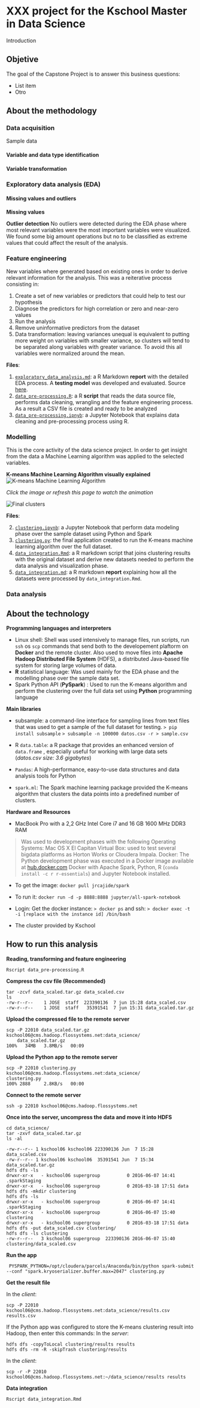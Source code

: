 XXX project for the Kschool Master in Data Science
===================

Introduction

## Objetive ##
The goal of the Capstone Project is to answer this business questions:

 - List item
 - Otro
## About the methodology ##

### Data acquisition

Sample data
####  Variable and data type identification
#### Variable transformation

### Exploratory data analysis (EDA)

#### Missing values and outliers
**Missing values**

**Outlier detection**
No outliers were detected during the EDA phase where most relevant variables were the most important variables were visualized. We found some big amount operations but no to be classified as extreme values that could affect the result of the analysis. 

### Feature engineering
New variables where generated based on existing ones in order to derive relevant information for the analysis.
This was a reiterative process consisting in:

 1. Create a set of new variables or predictors that could help to test our hypothesis
 2. Diagnose the predictors for high correlation or zero and near-zero values
 3. Run the analysis
 4. Remove uninformative predictors from the dataset
 5. Data transformation: leaving variances unequal is equivalent to putting more weight on variables with smaller variance, so clusters will tend to be separated along variables with greater variance. To avoid this all variables were normalized around the mean.

**Files**:

 1. [`exploratory_data_analysis.md`](exploratory_data_analysis.md): a R Markdown **report** with the detailed EDA  process. A **testing model** was developed and evaluated. Source [here](exploratory_data_analysis.Rmd).
 2. [`data_pre-processing.R`](data_pre-processing.R): a R **script** that reads the data source file, performs data cleaning, wrangling and the feature engineering process. As a result a CSV file is created and ready to be analyzed
 3. [`data_pre-processing.ipnyb`](data_pre-processing.ipnyb): a Jupyter Notebook that explains data cleaning and pre-processing process using R. 

### Modelling

This is the core activity of the data science project. In order to get insight from the data a Machine Learning algorithm was applied to the selected variables.

**K-means Machine Learning Algorithm visually explained**
![K-means Machine Learning Algorithm](img/kmeans.gif)

*Click the image or refresh this page to watch the animation*

![Final clusters](img/matplotlib_clustering.png)

**Files**:

 2. [`clustering.ipynb`](clustering.ipynb): a Jupyter Notebook that perform data modeling phase over the sample dataset using Python and Spark
 2.  [`clustering.py`](clustering.py): the final application created to run the K-means machine learning algorithm over the full dataset.
 3. [`data_integration.Rmd`](data_integration.Rmd): a R markdown script that joins clustering results with the original dataset and derive new datasets needed to perform the data analysis and visualization phase.
 4. [`data_integration.md`](data_integration.md): a R markdown **report** explaining how all the datasets were processed by `data_integration.Rmd`.

### Data analysis

## About the technology ##
**Programming languages and interpreters**

 - Linux shell: Shell was used intensively to manage files, run scripts, run `ssh` os `scp` commands that send both to the developement plaftorm on **Docker** and the remote cluster. Also used to move files into **Apache Hadoop Distributed File System** (HDFS), a distributed Java-based file system for storing large volumes of data.
 - **R** statistical language: Was used mainly for the EDA phase and the modelling phase over the sample data set.
 - Spark Python API (**PySpark**) : Used to run the K-means algorithm and perform the clustering over the full data set using **Python** programming language 


**Main libraries**

 - subsample: a command-line interface for sampling lines from text files that was used to get a sample of the full dataset for testing. 
 `> pip install subsample`
 `> subsample -n 100000 datos.csv -r > sample.csv`
 
 - R `data.table`:  a R package that provides an enhanced version of `data.frame` , especially useful for working with large data sets (*datos.csv size:  3.6 gigabytes*) 
 - `Pandas`: A high-performance, easy-to-use data structures and data analysis tools for Python
 - `spark.ml`: The Spark machine learning package provided the K-means algorithm that clusters the data points into a predefined number of clusters.

**Hardware and Resources**

 - MacBook Pro with a 2,2 GHz Intel Core i7 and 16 GB 1600 MHz DDR3 RAM

> Was used to development phases with the following Operating Systems: 
> Mac OS X El Capitan
> Virtual Box: used to test several bigdata platforms as Horton Works or Cloudera Impala. 
> Docker: The Python development phase was executed in a Docker image available at [hub.docker.com](https://hub.docker.com/r/jrcajide/spark/ "hub.docker.com") Docker with Apache Spark, Python, R (`conda install -c r r-essentials`) and Jupyter Notebook installed. 

 - To get the image: `docker pull jrcajide/spark` 
 - To  run it: `docker run -d -p 8888:8888 jupyter/all-spark-notebook`
 - Login: Get the docker instance: `> docker ps` and ssh: `> docker exec -t -i [replace with the instance id] /bin/bash`


 - The cluster provided by Kschool

## How to run this analysis

**Reading, transforming and feature engineering**

    Rscript data_pre-processing.R 

**Compress the csv file (Recommended)**
    
    tar -zcvf data_scaled.tar.gz data_scaled.csv
    ls
    -rw-r--r--    1 JOSE  staff  223390136  7 jun 15:28 data_scaled.csv
    -rw-r--r--    1 JOSE  staff   35391541  7 jun 15:31 data_scaled.tar.gz
**Upload the compressed file to the remote server**

    scp -P 22010 data_scaled.tar.gz kschool06@cms.hadoop.flossystems.net:data_science/
        data_scaled.tar.gz                                                                    100%   34MB   3.8MB/s   00:09  
**Upload the Python app to the remote server**

    scp -P 22010 clustering.py kschool06@cms.hadoop.flossystems.net:data_science/
    clustering.py                                                                         100% 2888     2.8KB/s   00:00   
**Connect to the remote server**

    ssh -p 22010 kschool06@cms.hadoop.flossystems.net

**Once into the server, uncompress the data and move it into HDFS**

    cd data_science/
    tar -zxvf data_scaled.tar.gz 
    ls -al
    
    -rw-r--r-- 1 kschool06 kschool06 223390136 Jun  7 15:28 data_scaled.csv
    -rw-r--r-- 1 kschool06 kschool06  35391541 Jun  7 15:34 data_scaled.tar.gz
    hdfs dfs -ls
    drwxr-xr-x   - kschool06 supergroup          0 2016-06-07 14:41 .sparkStaging
    drwxr-xr-x   - kschool06 supergroup          0 2016-03-18 17:51 data
    hdfs dfs -mkdir clustering
    hdfs dfs -ls
    drwxr-xr-x   - kschool06 supergroup          0 2016-06-07 14:41 .sparkStaging
    drwxr-xr-x   - kschool06 supergroup          0 2016-06-07 15:40 clustering
    drwxr-xr-x   - kschool06 supergroup          0 2016-03-18 17:51 data
    hdfs dfs -put data_scaled.csv clustering/
    hdfs dfs -ls clustering
    -rw-r--r--   3 kschool06 supergroup  223390136 2016-06-07 15:40 clustering/data_scaled.csv

**Run the app**

     PYSPARK_PYTHON=/opt/cloudera/parcels/Anaconda/bin/python spark-submit --conf "spark.kryoserializer.buffer.max=2047" clustering.py    

**Get the result file**

In the *client*:

    scp -P 22010 kschool06@cms.hadoop.flossystems.net:data_science/results.csv results.csv

If the Python app was configured to store the K-means clustering result into Hadoop, then enter this commands:
In the *server*:

    hdfs dfs -copyToLocal clustering/results results
    hdfs dfs -rm -R -skipTrash clustering/results
In the *client*:

    scp -r -P 22010 kschool06@cms.hadoop.flossystems.net:~/data_science/results results
**Data integration**

    Rscript data_integration.Rmd 
  

  


    
    
    